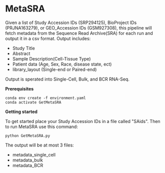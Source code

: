 # MetaSRA

Given a list of Study Accession IDs (SRP294125), BioProject IDs (PRJNA163279), or GEO_Accession IDs (GSM927308), this pipeline will fetch metadata from the Sequence Read Archive(SRA) for each run and output it in a csv format. Output includes:
* Study Title
* Abstract
* Sample Description(Cell-Tissue Type)
* Patient data (Age, Sex, Race, disease state, ect) 
* library_layout (Single-end or Paired-end)

Output is sperated into Single-Cell, Bulk, and BCR RNA-Seq.

**Prerequisites**
```
conda env create -f environment.yaml
conda activate GetMetaSRA
```

**Getting started**

To get started place your Study Accession IDs in a file called "SAids".
Then to run MetaSRA use this command:
```
python GetMetaSRA.py 
```

The output will be at most 3 files:
* metadata_single_cell
* metadata_bulk
* metadata_BCR



